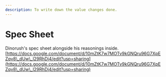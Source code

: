 ```yaml
---
description: To write down the value changes done.
---
```


# Spec Sheet

Dinorush's spec sheet alongside his reasonings inside. [https://docs.google.com/document/d/10mZtK7w7MOTv9kGNQru96G7XpEZqv8\_dUw\_I29RhDj4/edit?usp=sharing](https://docs.google.com/document/d/10mZtK7w7MOTv9kGNQru96G7XpEZqv8\_dUw\_I29RhDj4/edit?usp=sharing)
